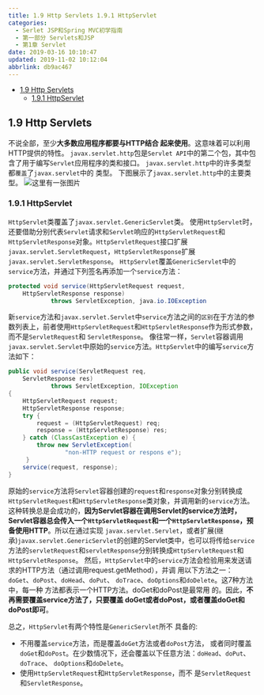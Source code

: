 ```yaml
---
title: 1.9 Http Servlets 1.9.1 HttpServlet
categories: 
  - Serlet JSP和Spring MVC初学指南
  - 第一部分 Servlets和JSP
  - 第1章 Servlet
date: 2019-03-16 10:10:47
updated: 2019-11-02 10:12:04
abbrlink: db9ac467
---
```

<div id='my_toc'>

- [1.9 Http Servlets](/JavaReadingNotes/db9ac467/#1-9-Http-Servlets)
    - [1.9.1 HttpServlet](/JavaReadingNotes/db9ac467/#1-9-1-HttpServlet)

</div>
<!--more-->
<script>if (navigator.platform.toLowerCase() == 'win32'){document.getElementById('my_toc').style.display = 'none';}</script>

<!--end-->
<!--SSTStart-->
## 1.9 Http Servlets  ##
不说全部，至少**大多数应用程序都要与HTTP结合 起来使用**。这意味着可以利用HTTP提供的特性。 `javax.servlet.http`包是`Servlet API`中的第二个包，其中包 含了用于编写`Servlet`应用程序的类和接口。 `javax.servlet.http`中的许多类型都`覆盖`了`javax.servlet`中的 类型。 下图展示了`javax.servlet.http`中的主要类型。
![这里有一张图片](https://image-1257720033.cos.ap-shanghai.myqcloud.com/blog/readbooknote/ServlerJSPAndSpring%20MVCChuXueZhiNan/1.png)
### 1.9.1 HttpServlet ###
`HttpServlet`类覆盖了`javax.servlet.GenericServlet`类。 使用`HttpServlet`时，还要借助分别代表`Servlet`请求和`Servlet`响应的`HttpServletRequest`和`HttpServletResponse`对象。`HttpServletRequest`接口扩展 `javax.servlet.ServletRequest`，`HttpServletResponse`扩展 `javax.servlet.ServletResponse`。 `HttpServlet`覆盖`GenericServlet`中的`service`方法，并通过下列签名再添加一个`service`方法：
```java
protected void service(HttpServletRequest request, 
	HttpServletResponse response)
            throws ServletException, java.io.IOException
```
新`service`方法和`javax.servlet.Servlet`中`service`方法之间的`区别`在于方法的参数列表上，前者使用`HttpServletRequest`和`HttpServletResponse`作为形式参数，而不是`ServletRequest`和 `ServletResponse`。 像往常一样，`Servlet`容器调用`javax.servlet.Servlet`中原始的`service`方法。`HttpServlet`中的编写`service`方法如下：
```java
public void service(ServletRequest req,
	ServletResponse res)
            throws ServletException, IOException
{
	HttpServletRequest request;
	HttpServletResponse response;
	try { 
		request = (HttpServletRequest) req;
		response = (HttpServletResponse) res; 
	} catch (ClassCastException e) {
		throw new ServletException(
                "non-HTTP request or respons e");
	 }
	service(request, response);
}
```
 原始的`service`方法将`Servlet`容器创建的`request`和`response`对象分别转换成`HttpServletRequest`和`HttpServletResponse`类对象，并调用新的`service`方法。这种转换总是会成功的，**因为Servlet容器在调用Servlet的service方法时， Servlet容器总会传入一个`HttpServletRequest`和一个`HttpServletResponse`，预备使用HTTP**。所以在通过实现 `javax.servlet.Servlet`，或者扩展(继承)`javax.servlet.GenericServlet`的创建的Servlet类中，也可以将传给`service`方法的`servletRequest`和`servletResponse`分别转换成`HttpServletRequest`和`HttpServletResponse`。
然后，`HttpServlet`中的`service`方法会检验用来发送请求的HTTP方法（通过调用request.getMethod），并调 用以下方法之一：`doGet`、`doPost`、`doHead`、`doPut`、 `doTrace`、`doOptions`和`doDelete`。这7种方法中，每一种 方法都表示一个HTTP方法。doGet和doPost是最常用 的。因此，**不再需要覆盖service方法了，只要覆盖 doGet或者doPost，或者覆盖doGet和doPost即可**。

总之，`HttpServlet`有两个特性是`GenericServlet`所不 具备的:
- 不用覆盖`service`方法，而是覆盖`doGet`方法或者`doPost`方法， 或者同时覆盖`doGet`和`doPost`。在少数情况下，还会覆盖以下任意方法：`doHead`、`doPut`、`doTrace`、 `doOptions`和`doDelete`。 
- 使用`HttpServletRequest`和`HttpServletResponse`，而不 是`ServletRequest`和`ServletResponse`。
<!--SSTStop-->

